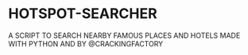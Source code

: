 # HOTSPOT-SEARCHER
A SCRIPT TO SEARCH NEARBY FAMOUS PLACES AND HOTELS MADE WITH PYTHON AND BY @CRACKINGFACTORY
